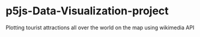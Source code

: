 # p5js-Data-Visualization-project
Plotting tourist attractions all over the world on the map using wikimedia API
